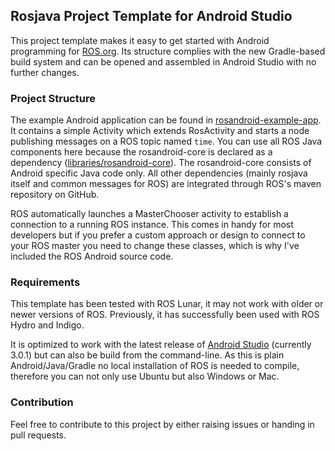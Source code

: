 ## Rosjava Project Template for Android Studio ##

This project template makes it easy to get started with Android programming for
[ROS.org](http://www.ros.org/wiki/). Its structure complies with the new Gradle-based
build system and can be opened and assembled in Android Studio with no further changes.

### Project Structure ###

The example Android application can be found in [rosandroid-example-app](rosandroid-example-app).
It contains a simple Activity which extends RosActivity and starts a node publishing messages
on a ROS topic named ``time``. You can use all ROS Java components here because the rosandroid-core
is declared as a dependency ([libraries/rosandroid-core](libraries/rosandroid-core)). The
rosandroid-core consists of Android specific Java code only. All other dependencies (mainly rosjava
itself and common messages for ROS) are integrated through ROS's maven repository on GitHub. 

ROS automatically launches a MasterChooser activity to establish a connection to a running ROS
instance. This comes in handy for most developers but if you prefer a custom approach or design to
connect to your ROS master you need to change these classes, which is why I've included the ROS
Android source code.

### Requirements ###

This template has been tested with ROS Lunar, it may not work with older or newer versions of ROS.
Previously, it has successfully been used with ROS Hydro and Indigo.

It is optimized to work with the latest release of [Android Studio](https://developer.android.com/sdk/index.html) (currently 3.0.1) but can also be build from
the command-line. As this is plain Android/Java/Gradle no local installation of ROS is needed to
compile, therefore you can not only use Ubuntu but also Windows or Mac.

### Contribution ###

Feel free to contribute to this project by either raising issues or handing in pull requests.

